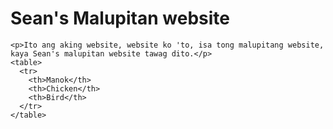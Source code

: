 <!DOCTYPE html>
<html>  
  <h1>Sean's Malupitan website</h1>
  <head>
    <title>ISANG ARAW NA LANG PASKO NA SA PANAGINIP KO KASI MAY COMPRE PA</title>
  </head>
  <body>
  
    <p>Ito ang aking website, website ko 'to, isa tong malupitang website, kaya Sean's malupitan website tawag dito.</p>
    <table>
      <tr>
        <th>Manok</th>
        <th>Chicken</th>
        <th>Bird</th>
      </tr>
    </table>
  </body>
</html>
